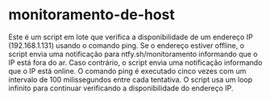 # monitoramento-de-host

Este é um script em lote que verifica a disponibilidade de um endereço IP (192.168.1.131) usando o comando ping. Se o endereço estiver offline, o script envia uma notificação para ntfy.sh/monitoramento informando que o IP está fora do ar. Caso contrário, o script envia uma notificação informando que o IP está online. O comando ping é executado cinco vezes com um intervalo de 100 milissegundos entre cada tentativa. O script usa um loop infinito para continuar verificando a disponibilidade do endereço IP.

